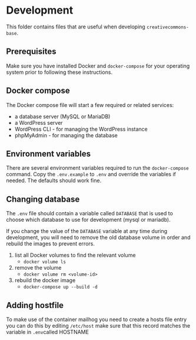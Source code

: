 # Development

This folder contains files that are useful when developing `creativecommons-base`.

## Prerequisites

Make sure you have installed Docker and `docker-compose` for your operating system prior to following these instructions.

## Docker compose

The Docker compose file will start a few required or related services:

- a database server (MySQL or MariaDB)
- a WordPress server
- WordPress CLI - for managing the WordPress instance
- phpMyAdmin - for managing the database


## Environment variables

There are several environment variables required to run the `docker-compose` command. Copy the `.env.example` to `.env` and override the variables if needed. The defaults should work fine.


## Changing database

The `.env` file should contain a variable called `DATABASE` that is used to choose which database to use for development (mysql or mariadb).

If you change the value of the `DATABASE` variable at any time during development, you will need to remove the old database volume in order and rebuild the images to prevent errors. 

1. list all Docker volumes to find the relevant volume
    - `docker volume ls`
2. remove the volume
    - `docker volume rm <volume-id>`
3. rebuild the docker image
    - `docker-compose up --build -d`

## Adding hostfile
 To make use of the container mailhog you need to create a hosts file entry you can do this by editing `/etc/host` make sure that this record matches the variable in `.env`called HOSTNAME